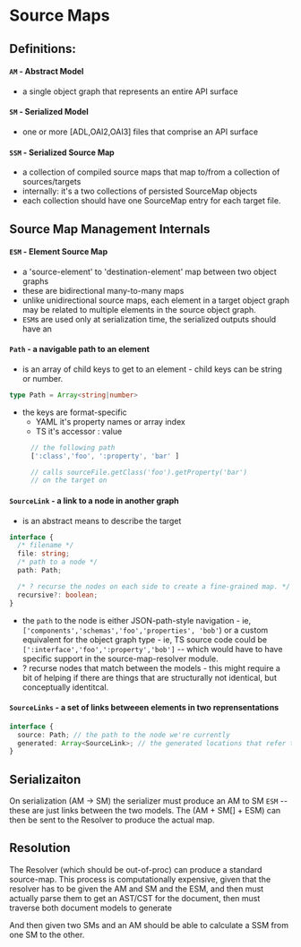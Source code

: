 # Source Maps 

## Definitions: 

#### `AM` - Abstract Model
  - a single object graph that represents an entire API surface

#### `SM` - Serialized Model 
  - one or more [ADL,OAI2,OAI3] files that comprise an API surface

#### `SSM` - Serialized Source Map
  - a collection of compiled source maps that map to/from a collection of sources/targets
  - internally: it's a two collections of persisted SourceMap objects
  - each collection should have one SourceMap entry for each target file.

## Source Map Management Internals

#### `ESM` - Element Source Map 
  - a 'source-element' to 'destination-element' map between two object graphs
  - these are bidirectional many-to-many maps 
  - unlike unidirectional source maps, each element in a target object graph may be related to multiple elements in the source object graph.
  - `ESM`s  are used only at serialization time, the serialized outputs should have an

#### `Path`  - a navigable path to an element
  - is an array of child keys to get to an element - child keys can be string or number.
  ``` typescript
  type Path = Array<string|number>
  ```
  - the keys are format-specific 
    - YAML it's property names or array index 
    - TS it's accessor : value
    ``` typescript
      // the following path
      [':class','foo', ':property', 'bar' ]

      // calls sourceFile.getClass('foo').getProperty('bar') 
      // on the target on
    ```

#### `SourceLink` - a link to a node in another graph
  - is an abstract means to describe the target 
  ``` typescript
  interface { 
    /* filename */
    file: string;
    /* path to a node */
    path: Path; 

    /* ? recurse the nodes on each side to create a fine-grained map. */
    recursive?: boolean;
  }
  ```
  - the `path` to the node is either JSON-path-style navigation - ie, `['components','schemas','foo','properties', 'bob'`) or a custom equivalent for the object graph type - ie, TS source code could be `[':interface','foo',':property','bob']` -- which would have to have specific support in the source-map-resolver module.
  - ? recurse nodes that match between the models - this might require a bit of helping if there are things that are structurally not identical, but conceptually identitcal. 

#### `SourceLinks` - a set of links betweeen elements in two reprensentations
  ``` typescript
  interface { 
    source: Path; // the path to the node we're currently 
    generated: Array<SourceLink>; // the generated locations that refer to that
  }
  ```

## Serializaiton

On serialization (AM -> SM) the serializer must produce an AM to SM `ESM` -- these are just links
between the two models. The (AM + SM[] + ESM) can then be sent to the Resolver to produce the actual map.

## Resolution

The Resolver (which should be out-of-proc) can produce a standard source-map.
This process is computationally expensive, given that the resolver has to be given the AM and SM and the ESM,
and then must actually parse them to get an AST/CST for the document, then must traverse both document models
to generate 

And then given two SMs and an AM should be able to calculate a SSM from one SM to the other. 

